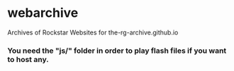 # webarchive
Archives of Rockstar Websites for the-rg-archive.github.io

### You need the "js/" folder in order to play flash files if you want to host any.


